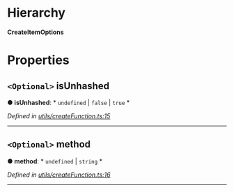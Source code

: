 

# Hierarchy

**CreateItemOptions**

# Properties

<a id="isunhashed"></a>

## `<Optional>` isUnhashed

**● isUnhashed**: * `undefined` &#124; `false` &#124; `true`
*

*Defined in [utils/createFunction.ts:15](https://github.com/polkadot-js/api/blob/27b2885/packages/type-storage/src/utils/createFunction.ts#L15)*

___
<a id="method"></a>

## `<Optional>` method

**● method**: * `undefined` &#124; `string`
*

*Defined in [utils/createFunction.ts:16](https://github.com/polkadot-js/api/blob/27b2885/packages/type-storage/src/utils/createFunction.ts#L16)*

___

